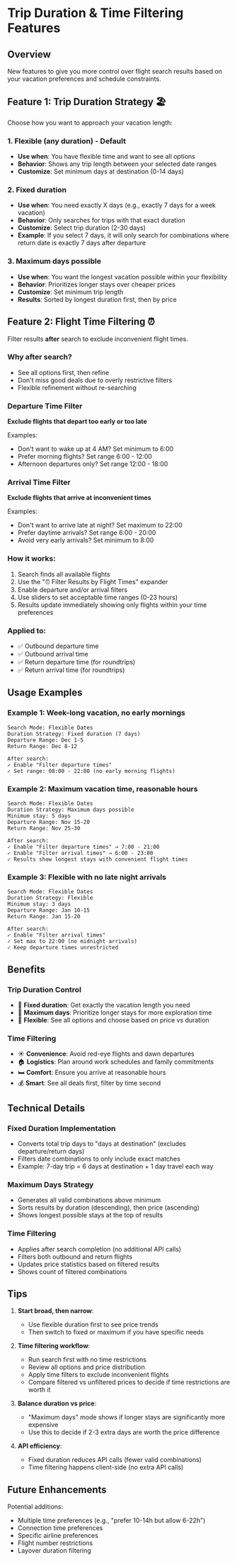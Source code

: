 # Trip Duration & Time Filtering Features

## Overview
New features to give you more control over flight search results based on your vacation preferences and schedule constraints.

## Feature 1: Trip Duration Strategy 🏖️

Choose how you want to approach your vacation length:

### 1. Flexible (any duration) - Default
- **Use when**: You have flexible time and want to see all options
- **Behavior**: Shows any trip length between your selected date ranges
- **Customize**: Set minimum days at destination (0-14 days)

### 2. Fixed duration
- **Use when**: You need exactly X days (e.g., exactly 7 days for a week vacation)
- **Behavior**: Only searches for trips with that exact duration
- **Customize**: Select trip duration (2-30 days)
- **Example**: If you select 7 days, it will only search for combinations where return date is exactly 7 days after departure

### 3. Maximum days possible
- **Use when**: You want the longest vacation possible within your flexibility
- **Behavior**: Prioritizes longer stays over cheaper prices
- **Customize**: Set minimum trip length
- **Results**: Sorted by longest duration first, then by price

## Feature 2: Flight Time Filtering ⏰

Filter results **after** search to exclude inconvenient flight times.

### Why after search?
- See all options first, then refine
- Don't miss good deals due to overly restrictive filters
- Flexible refinement without re-searching

### Departure Time Filter
**Exclude flights that depart too early or too late**

Examples:
- Don't want to wake up at 4 AM? Set minimum to 6:00
- Prefer morning flights? Set range 6:00 - 12:00
- Afternoon departures only? Set range 12:00 - 18:00

### Arrival Time Filter
**Exclude flights that arrive at inconvenient times**

Examples:
- Don't want to arrive late at night? Set maximum to 22:00
- Prefer daytime arrivals? Set range 6:00 - 20:00
- Avoid very early arrivals? Set minimum to 8:00

### How it works:
1. Search finds all available flights
2. Use the "⏰ Filter Results by Flight Times" expander
3. Enable departure and/or arrival filters
4. Use sliders to set acceptable time ranges (0-23 hours)
5. Results update immediately showing only flights within your time preferences

### Applied to:
- ✅ Outbound departure time
- ✅ Outbound arrival time
- ✅ Return departure time (for roundtrips)
- ✅ Return arrival time (for roundtrips)

## Usage Examples

### Example 1: Week-long vacation, no early mornings
```
Search Mode: Flexible Dates
Duration Strategy: Fixed duration (7 days)
Departure Range: Dec 1-5
Return Range: Dec 8-12

After search:
✓ Enable "Filter departure times"
✓ Set range: 08:00 - 22:00 (no early morning flights)
```

### Example 2: Maximum vacation time, reasonable hours
```
Search Mode: Flexible Dates
Duration Strategy: Maximum days possible
Minimum stay: 5 days
Departure Range: Nov 15-20
Return Range: Nov 25-30

After search:
✓ Enable "Filter departure times" → 7:00 - 21:00
✓ Enable "Filter arrival times" → 6:00 - 23:00
✓ Results show longest stays with convenient flight times
```

### Example 3: Flexible with no late night arrivals
```
Search Mode: Flexible Dates
Duration Strategy: Flexible
Minimum stay: 3 days
Departure Range: Jan 10-15
Return Range: Jan 15-20

After search:
✓ Enable "Filter arrival times"
✓ Set max to 22:00 (no midnight arrivals)
✓ Keep departure times unrestricted
```

## Benefits

### Trip Duration Control
- 🎯 **Fixed duration**: Get exactly the vacation length you need
- 📏 **Maximum days**: Prioritize longer stays for more exploration time
- 🔄 **Flexible**: See all options and choose based on price vs duration

### Time Filtering
- ☀️ **Convenience**: Avoid red-eye flights and dawn departures
- 🏠 **Logistics**: Plan around work schedules and family commitments
- 🛏️ **Comfort**: Ensure you arrive at reasonable hours
- 💰 **Smart**: See all deals first, filter by time second

## Technical Details

### Fixed Duration Implementation
- Converts total trip days to "days at destination" (excludes departure/return days)
- Filters date combinations to only include exact matches
- Example: 7-day trip = 6 days at destination + 1 day travel each way

### Maximum Days Strategy
- Generates all valid combinations above minimum
- Sorts results by duration (descending), then price (ascending)
- Shows longest possible stays at the top of results

### Time Filtering
- Applies after search completion (no additional API calls)
- Filters both outbound and return flights
- Updates price statistics based on filtered results
- Shows count of filtered combinations

## Tips

1. **Start broad, then narrow**: 
   - Use flexible duration first to see price trends
   - Then switch to fixed or maximum if you have specific needs

2. **Time filtering workflow**:
   - Run search first with no time restrictions
   - Review all options and price distribution
   - Apply time filters to exclude inconvenient flights
   - Compare filtered vs unfiltered prices to decide if time restrictions are worth it

3. **Balance duration vs price**:
   - "Maximum days" mode shows if longer stays are significantly more expensive
   - Use this to decide if 2-3 extra days are worth the price difference

4. **API efficiency**:
   - Fixed duration reduces API calls (fewer valid combinations)
   - Time filtering happens client-side (no extra API calls)

## Future Enhancements

Potential additions:
- Multiple time preferences (e.g., "prefer 10-14h but allow 6-22h")
- Connection time preferences
- Specific airline preferences
- Flight number restrictions
- Layover duration filtering
